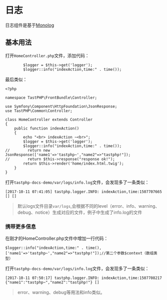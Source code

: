 # 日志

日志组件是基于[Monolog](https://github.com/Seldaek/monolog)

## 基本用法

打开`HomeController.php`文件，添加代码：

```
        $logger = $this->get('logger');
        $logger::info("indexAction,time:" . time());
```

最后类似：

```
<?php

namespace TastPHP\FrontBundle\Controller;

use Symfony\Component\HttpFoundation\JsonResponse;
use TastPHP\Common\Controller;

class HomeController extends Controller
{
    public function indexAction()
    {
        echo "<br> indexAction ~<br>";
        $logger = $this->get('logger');
        $logger::info("indexAction,time:" . time());
//        return new JsonResponse(['name1'=>'tastphp~',"name2"=>"tastphp!"]);
//        return $this->response("response ok!");
        return $this->render('home/index.html.twig');
    }
}
```

打开`tastphp-docs-demo/var/logs/info.log`文件，会发现多了一条类似：

```
[2017-10-11 07:41:05] tastphp.logger.INFO: indexAction,time:1507707665 [] []

```

> 默认logs文件目录`var/logs`,会根据不同的level（error、info、warning、debug、notice）生成对应的文件，例子中生成了info.log的文件


### 携带更多信息

在刚才的HomeController.php文件中增加一行代码：
```
$logger::info("indexAction,time:" . time(),['name1'=>'tastphp~',"name2"=>"tastphp!"]);//第二个参数$context（数组类型）

```

打开`tastphp-docs-demo/var/logs/info.log`文件，会发现多了一条类似：

```
[2017-10-11 07:50:17] tastphp.logger.INFO: indexAction,time:1507708217 {"name1":"tastphp~","name2":"tastphp!"} []
```

> error、warning、debug等用法和info类似。
